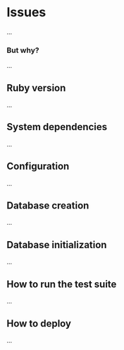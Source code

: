 # Issues #
...

### But why? ###
...

## Ruby version ##
...

## System dependencies ##
...

## Configuration ##
...

## Database creation ##
...

## Database initialization ##
...

## How to run the test suite ##
...

## How to deploy ##
...
